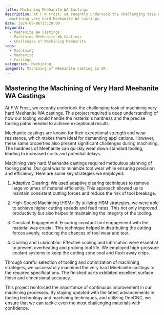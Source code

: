 ```yaml
---
title: Machining Meehanite WA Castings
description: At F W Frost, we recently undertook the challenging task of
  machining very hard Meehanite WA castings.
date: 2024-09-06T15:29:00
keywords:
  - Meehanite WA Castings
  - Machining Meehanite WA Castings
  - Challenges of Machining Meehanite
tags:
  - Machining
  - Meehanite
  - Castings
categories: Machining
imageAlt: Machining of Meehanite Casting in UK
---
```

## Mastering the Machining of Very Hard Meehanite WA Castings

At F W Frost, we recently undertook the challenging task of machining very hard Meehanite WA castings. This project required a deep understanding of how our tooling would handle the material's hardness and the precise tooling paths needed to achieve exceptional results.

Meehanite castings are known for their exceptional strength and wear resistance, which makes them ideal for demanding applications. However, these same properties also present significant challenges during machining. The hardness of Meehanite can quickly wear down standard tooling, leading to increased costs and potential delays.

Machining very hard Meehanite castings required meticulous planning of tooling paths. Our goal was to minimize tool wear while ensuring precision and efficiency. Here are some key strategies we employed:

1.  Adaptive Clearing: We used adaptive clearing techniques to remove large volumes of material efficiently. This approach allowed us to maintain consistent cutting forces and reduce the risk of tool breakage.
    
2.  High-Speed Machining (HSM): By utilizing HSM strategies, we were able to achieve higher cutting speeds and feed rates. This not only improved productivity but also helped in maintaining the integrity of the tooling.
    
3.  Constant Engagement: Ensuring constant tool engagement with the material was crucial. This technique helped in distributing the cutting forces evenly, reducing the chances of tool wear and tear.
    
4.  Cooling and Lubrication: Effective cooling and lubrication were essential to prevent overheating and prolong tool life. We employed high-pressure coolant systems to keep the cutting zone cool and flush away chips.
    

Through careful selection of tooling and optimization of machining strategies, we successfully machined the very hard Meehanite castings to the required specifications. The finished parts exhibited excellent surface finish and dimensional accuracy.

This project reinforced the importance of continuous improvement in our machining processes. By staying updated with the latest advancements in tooling technology and machining techniques, and utilizing OneCNC, we ensure that we can tackle even the most challenging materials with confidence.